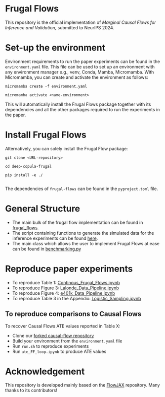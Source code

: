 # Frugal Flows

This repository is the official implementation of *Marginal Causal Flows for Inference and Validation*, submitted to NeurIPS 2024.

# Set-up the environment

Environment requirements to run the paper experiments can be found in the ```environment.yaml``` file. This file can be used to set up an environment with any environment manager e.g., venv, Conda, Mamba, Micromamba. With Micromamba, you can create and activate the environment as follows:
```
micromamba create -f environment.yaml

micromamba activate <name-environment>
```
This will automatically install the Frugal Flows package together with its dependencies and all the other packages required to run the experiments in the paper.

# Install Frugal Flows

Alternatively, you can solely install the Frugal Flow package:

```
git clone <URL-repository>

cd deep-copula-frugal

pip install -e ./
 
```

The dependencies of ```frugal-flows``` can be found in the ```pyproject.toml``` file.

# General Structure
* The main bulk of the frugal flow implementation can be found in [frugal_flows](./frugal_flows/).
* The script containing functions to generate the simulated data for the inference experiments can be found [here](./data/template_causl_simulations.py).
* The main class which allows the user to implement Frugal Flows at ease can be found in [benchmarking.py](./frugal_flows/benchmarking.py)

# Reproduce paper experiments

* To reproduce Table 1: [Continous_Frugal_Flows.ipynb](./validation/Continous_Frugal_Flows.ipynb)
* To reproduce Figure 3: [Lalonde_Data_Pipeline.ipynb](./validation/Lalonde_Data_Pipeline.ipynb)
* To reproduce Figure 4: [e401k_Data_Pipeline.ipynb](./validation/e401k_Data_Pipeline.ipynb)
* To reproduce Table 3 in the Appendix: [Logistic_Sampling.ipynb](./validation/Logistic_Sampling.ipynb)

## To reproduce comparisons to Causal Flows

To recover Causal Flows ATE values reported in Table X:
* Clone our [forked causal-flow repository](https://github.com/llaurabatt/causal-flows.git)
* Build your environment from the ```environment.yaml``` file
* Run ```run.sh``` to reproduce experiments
* Run ```ate_FF_loop.ipynb``` to produce ATE values

# Acknowledgement

This repository is developed mainly based on the [FlowJAX](https://github.com/danielward27/flowjax/tree/main) repository. Many thanks to its contributors!
